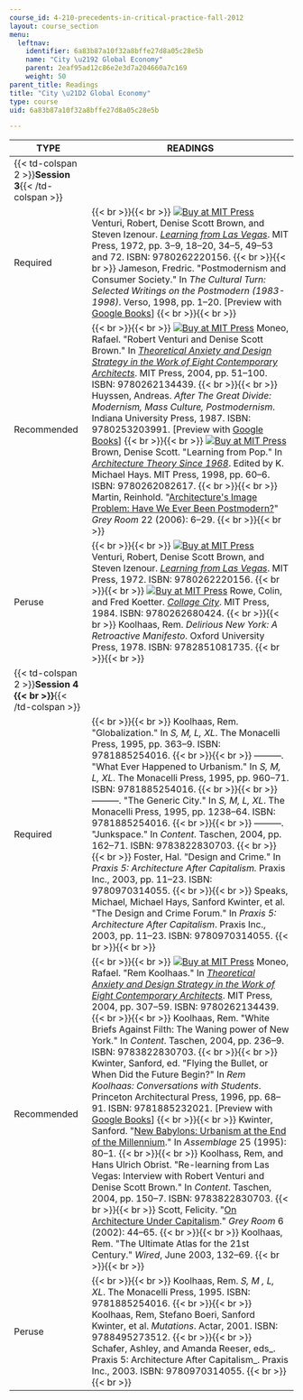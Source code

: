 ```yaml
---
course_id: 4-210-precedents-in-critical-practice-fall-2012
layout: course_section
menu:
  leftnav:
    identifier: 6a83b87a10f32a8bffe27d8a05c28e5b
    name: "City \u2192 Global Economy"
    parent: 2eaf95ad12c86e2e3d7a204660a7c169
    weight: 50
parent_title: Readings
title: "City \u21D2 Global Economy"
type: course
uid: 6a83b87a10f32a8bffe27d8a05c28e5b

---
```


| TYPE | READINGS |
| --- | --- |
| {{< td-colspan 2 >}}**Session 3**{{< /td-colspan >}} ||
| Required |  {{< br >}}{{< br >}} [![Buy at MIT Press](/images/mp_logo.gif)](https://mitpress.mit.edu/9780262220156) Venturi, Robert, Denise Scott Brown, and Steven Izenour. [_Learning from Las Vegas_](https://mitpress.mit.edu/9780262220156). MIT Press, 1972, pp. 3–9, 18–20, 34–5, 49–53 and 72. ISBN: 9780262220156. {{< br >}}{{< br >}} Jameson, Fredric. "Postmodernism and Consumer Society." In _The Cultural Turn: Selected Writings on the Postmodern_ _(1983-1998)_. Verso, 1998, pp. 1–20. \[Preview with [Google Books](http://books.google.com/books?id=8Bug4-ImpzAC&pg=PA1=onepage)\] {{< br >}}{{< br >}}  |
| Recommended |  {{< br >}}{{< br >}} [![Buy at MIT Press](/images/mp_logo.gif)](https://mitpress.mit.edu/9780262134439) Moneo, Rafael. "Robert Venturi and Denise Scott Brown." In [_Theoretical Anxiety and Design Strategy in the Work of Eight Contemporary Architects_](https://mitpress.mit.edu/9780262134439). MIT Press, 2004, pp. 51–100. ISBN: 9780262134439. {{< br >}}{{< br >}} Huyssen, Andreas. _After The Great Divide: Modernism, Mass Culture, Postmodernism_. Indiana University Press, 1987. ISBN: 9780253203991. \[Preview with [Google Books](http://books.google.com/books?id=WAkocqh61O0C&printsec=frontcover#v=onepage)\] {{< br >}}{{< br >}} [![Buy at MIT Press](/images/mp_logo.gif)](https://mitpress.mit.edu/9780262082617) Brown, Denise Scott. "Learning from Pop." In [_Architecture Theory Since 1968_](https://mitpress.mit.edu/9780262082617). Edited by K. Michael Hays. MIT Press, 1998, pp. 60–6. ISBN: 9780262082617. {{< br >}}{{< br >}} Martin, Reinhold. "[Architecture's Image Problem: Have We Ever Been Postmodern?](http://dx.doi.org/10.1162/152638106775434413 )" _Grey Room_ 22 (2006): 6–29. {{< br >}}{{< br >}}  |
| Peruse |  {{< br >}}{{< br >}} [![Buy at MIT Press](/images/mp_logo.gif)](https://mitpress.mit.edu/9780262220156) Venturi, Robert, Denise Scott Brown, and Steven Izenour. [_Learning from Las Vegas_](https://mitpress.mit.edu/9780262220156). MIT Press, 1972. ISBN: 9780262220156. {{< br >}}{{< br >}} [![Buy at MIT Press](/images/mp_logo.gif)](https://mitpress.mit.edu/9780262680424) Rowe, Colin, and Fred Koetter. [_Collage City_](https://mitpress.mit.edu/9780262680424). MIT Press, 1984. ISBN: 9780262680424. {{< br >}}{{< br >}} Koolhaas, Rem. _Delirious New York: A Retroactive Manifesto_. Oxford University Press, 1978. ISBN: 9782851081735. {{< br >}}{{< br >}}  |
| {{< td-colspan 2 >}}**Session 4  {{< br >}}**{{< /td-colspan >}} ||
| Required |  {{< br >}}{{< br >}} Koolhaas, Rem. "Globalization." In _S, M, L, XL_. The Monacelli Press, 1995, pp. 363–9. ISBN: 9781885254016. {{< br >}}{{< br >}} ———. "What Ever Happened to Urbanism." In _S, M, L, XL_. The Monacelli Press, 1995, pp. 960–71. ISBN: 9781885254016. {{< br >}}{{< br >}} ———. "The Generic City." In _S, M, L, XL_. The Monacelli Press, 1995, pp. 1238–64. ISBN: 9781885254016. {{< br >}}{{< br >}} ———. "Junkspace." In _Content_. Taschen, 2004, pp. 162–71. ISBN: 9783822830703. {{< br >}}{{< br >}} Foster, Hal. "Design and Crime." In _Praxis 5: Architecture After Capitalism._ Praxis Inc., 2003, pp. 11–23. ISBN: 9780970314055. {{< br >}}{{< br >}} Speaks, Michael, Michael Hays, Sanford Kwinter, et al. "The Design and Crime Forum." In _Praxis 5: Architecture After Capitalism_. Praxis Inc., 2003, pp. 11–23. ISBN: 9780970314055. {{< br >}}{{< br >}}  |
| Recommended |  {{< br >}}{{< br >}} [![Buy at MIT Press](/images/mp_logo.gif)](https://mitpress.mit.edu/9780262134439) Moneo, Rafael. "Rem Koolhaas." In [_Theoretical Anxiety and Design Strategy in the Work of Eight Contemporary Architects_](https://mitpress.mit.edu/9780262134439). MIT Press, 2004, pp. 307–59. ISBN: 9780262134439. {{< br >}}{{< br >}} Koolhaas, Rem. "White Briefs Against Filth: The Waning power of New York." In _Content_. Taschen, 2004, pp. 236–9. ISBN: 9783822830703. {{< br >}}{{< br >}} Kwinter, Sanford, ed. "Flying the Bullet, or When Did the Future Begin?" In _Rem Koolhaas: Conversations with Students_.  Princeton Architectural Press, 1996, pp. 68–91. ISBN: 9781885232021. \[Preview with [Google Books](http://books.google.com/books?id=73n1czaLNX4C&printsec=frontcover#v=onepage)\] {{< br >}}{{< br >}} Kwinter, Sanford. "[New Babylons: Urbanism at the End of the Millennium](http://dx.doi.org/10.2307/3171388)." In _Assemblage_ 25 (1995): 80–1. {{< br >}}{{< br >}} Koolhass, Rem, and Hans Ulrich Obrist. "Re-learning from Las Vegas: Interview with Robert Venturi and Denise Scott Brown." In _Content_. Taschen, 2004, pp. 150–7. ISBN: 9783822830703. {{< br >}}{{< br >}} Scott, Felicity. "[On Architecture Under Capitalism](http://www.mitpressjournals.org/doi/abs/10.1162/152638102317406498)." _Grey Room_ 6 (2002): 44–65. {{< br >}}{{< br >}} Koolhaas, Rem. "The Ultimate Atlas for the 21st Century." _Wired_, June 2003, 132–69. {{< br >}}{{< br >}}  |
| Peruse |  {{< br >}}{{< br >}} Koolhaas, Rem. _S, M , L, XL_. The Monacelli Press, 1995. ISBN: 9781885254016. {{< br >}}{{< br >}} Koolhaas, Rem, Stefano Boeri, Sanford Kwinter, et al. _Mutations_. Actar, 2001. ISBN: 9788495273512. {{< br >}}{{< br >}} Schafer, Ashley, and Amanda Reeser, eds_. Praxis 5: Architecture After Capitalism_. Praxis Inc., 2003. ISBN: 9780970314055. {{< br >}}{{< br >}}